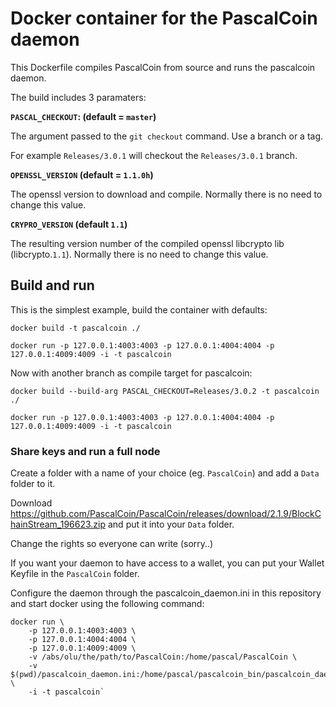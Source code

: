 # Docker container for the PascalCoin daemon

This Dockerfile compiles PascalCoin from source and runs the pascalcoin daemon.

The build includes 3 paramaters:

**`PASCAL_CHECKOUT`: (default = `master`)**

The argument passed to the `git checkout` command. Use a branch or a tag. 

For example `Releases/3.0.1` will checkout the `Releases/3.0.1` branch.

**`OPENSSL_VERSION` (default = `1.1.0h`)**

The openssl version to download and compile. Normally there is no need to 
change this value.

**`CRYPRO_VERSION` (default `1.1`)**

The resulting version number of the compiled openssl libcrypto lib 
(libcrypto.`1.1`). Normally there is no need to change this value.

## Build and run

This is the simplest example, build the container with defaults:

`docker build -t pascalcoin ./`

`docker run -p 127.0.0.1:4003:4003 -p 127.0.0.1:4004:4004 -p 127.0.0.1:4009:4009 -i -t pascalcoin`

Now with another branch as compile target for pascalcoin:

`docker build --build-arg PASCAL_CHECKOUT=Releases/3.0.2 -t pascalcoin ./`

`docker run -p 127.0.0.1:4003:4003 -p 127.0.0.1:4004:4004 -p 127.0.0.1:4009:4009 -i -t pascalcoin`

### Share keys and run a full node

Create a folder with a name of your choice (eg. `PascalCoin`) and add a `Data` 
folder to it.

Download https://github.com/PascalCoin/PascalCoin/releases/download/2.1.9/BlockChainStream_196623.zip 
and put it into your `Data` folder. 

Change the rights so everyone can write (sorry..) 

If you want your daemon to have access to a wallet, you can put your Wallet 
Keyfile in the `PascalCoin` folder.

Configure the daemon through the pascalcoin_daemon.ini in this repository and
start docker using the following command:

```
docker run \
    -p 127.0.0.1:4003:4003 \
    -p 127.0.0.1:4004:4004 \
    -p 127.0.0.1:4009:4009 \
    -v /abs/olu/the/path/to/PascalCoin:/home/pascal/PascalCoin \
    -v $(pwd)/pascalcoin_daemon.ini:/home/pascal/pascalcoin_bin/pascalcoin_daemon.ini \
    -i -t pascalcoin`
```

